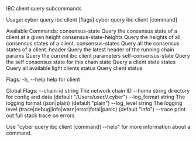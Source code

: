 IBC client query subcommands

Usage:
  cyber query ibc client [flags]
  cyber query ibc client [command]

Available Commands:
  consensus-state         Query the consensus state of a client at a given height
  consensus-state-heights Query the heights of all consensus states of a client.
  consensus-states        Query all the consensus states of a client.
  header                  Query the latest header of the running chain
  params                  Query the current ibc client parameters
  self-consensus-state    Query the self consensus state for this chain
  state                   Query a client state
  states                  Query all available light clients
  status                  Query client status

Flags:
  -h, --help   help for client

Global Flags:
      --chain-id string     The network chain ID
      --home string         directory for config and data (default "/Users/user//.cyber")
      --log_format string   The logging format (json|plain) (default "plain")
      --log_level string    The logging level (trace|debug|info|warn|error|fatal|panic) (default "info")
      --trace               print out full stack trace on errors

Use "cyber query ibc client [command] --help" for more information about a command.

